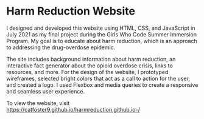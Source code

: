 # Harm Reduction Website

I designed and developed this website using HTML, CSS, and JavaScript in July 2021 as my final project during the Girls Who Code Summer Immersion Program. My goal is to educate about harm reduction, which is an approach to addressing the drug-overdose epidemic. 

The site includes background information about harm reduction, an interactive fact generator about the opioid overdose crisis, links to resources, and more. For the design of the website, I prototyped wireframes, selected bright colors that act as a call to action for the user, and created a logo. I used Flexbox and media queries to create a responsive and seamless user experience.

To view the website, visit https://catfoster9.github.io/harmreduction.github.io-/
